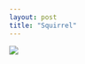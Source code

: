 ```yaml
---
layout: post
title: "Squirrel"
---
```

<img id="img" src=" {{ site.baseurl}}/images/16-08-03-20-Squirrel.png"/>